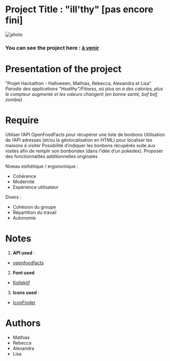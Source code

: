 # Project Title : "ill'thy" [pas encore fini]

![photo](https://nsa39.casimages.com/img/2018/11/27/181127110820736606.jpg)

### You can see the project here : [à venir]()

# Presentation of the project
"Projet Hackathon - Halloween, Mathias, Rebecca, Alexandra et Lisa"
*Parodie des applications "Healthy"/Fitness, où plus on a des calories, plus le compteur augmente et les valeurs changent (en bonne santé, bof bof, zombie)* 


# Require
Utiliser l’API OpenFoodFacts pour récupérer une liste de bonbons
Utilisation de l’API adresses (et/ou la géolocalisation en HTML) pour localiser les maisons à visiter
Possibilité d’indiquer les bonbons récupérés suite aux visites afin de remplir son bonbondex (dans l’idée d’un pokedex).
Proposer des fonctionnalités additionnelles originales

Niveau esthétique / ergonomique :
- Cohérence
- Modernité
- Expérience utilisateur

Divers :
- Cohésion du groupe
- Répartition du travail
- Autonomie

# Notes
1. **API used** :
- [openfoodfacts](https://fr.openfoodfacts.org/data)
2. **Font used** 
- [Kollektif](https://befonts.com/download/kollektif)
3. **Icons used** :
- [IconFinder](https://www.iconfinder.com/)


# Authors
- Mathias
- Rebecca 
- Alexandra 
- Lisa 

